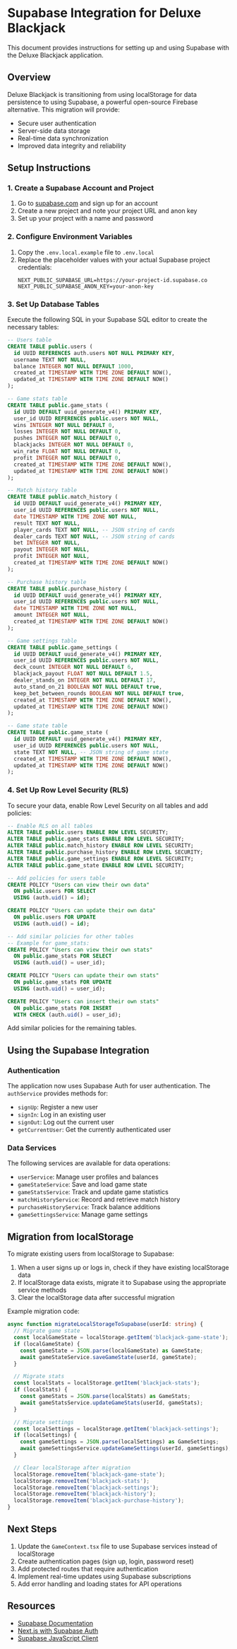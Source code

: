 # Supabase Integration for Deluxe Blackjack

This document provides instructions for setting up and using Supabase with the Deluxe Blackjack application.

## Overview

Deluxe Blackjack is transitioning from using localStorage for data persistence to using Supabase, a powerful open-source Firebase alternative. This migration will provide:

- Secure user authentication
- Server-side data storage
- Real-time data synchronization
- Improved data integrity and reliability

## Setup Instructions

### 1. Create a Supabase Account and Project

1. Go to [supabase.com](https://supabase.com/) and sign up for an account
2. Create a new project and note your project URL and anon key
3. Set up your project with a name and password

### 2. Configure Environment Variables

1. Copy the `.env.local.example` file to `.env.local`
2. Replace the placeholder values with your actual Supabase project credentials:
   ```
   NEXT_PUBLIC_SUPABASE_URL=https://your-project-id.supabase.co
   NEXT_PUBLIC_SUPABASE_ANON_KEY=your-anon-key
   ```

### 3. Set Up Database Tables

Execute the following SQL in your Supabase SQL editor to create the necessary tables:

```sql
-- Users table
CREATE TABLE public.users (
  id UUID REFERENCES auth.users NOT NULL PRIMARY KEY,
  username TEXT NOT NULL,
  balance INTEGER NOT NULL DEFAULT 1000,
  created_at TIMESTAMP WITH TIME ZONE DEFAULT NOW(),
  updated_at TIMESTAMP WITH TIME ZONE DEFAULT NOW()
);

-- Game stats table
CREATE TABLE public.game_stats (
  id UUID DEFAULT uuid_generate_v4() PRIMARY KEY,
  user_id UUID REFERENCES public.users NOT NULL,
  wins INTEGER NOT NULL DEFAULT 0,
  losses INTEGER NOT NULL DEFAULT 0,
  pushes INTEGER NOT NULL DEFAULT 0,
  blackjacks INTEGER NOT NULL DEFAULT 0,
  win_rate FLOAT NOT NULL DEFAULT 0,
  profit INTEGER NOT NULL DEFAULT 0,
  created_at TIMESTAMP WITH TIME ZONE DEFAULT NOW(),
  updated_at TIMESTAMP WITH TIME ZONE DEFAULT NOW()
);

-- Match history table
CREATE TABLE public.match_history (
  id UUID DEFAULT uuid_generate_v4() PRIMARY KEY,
  user_id UUID REFERENCES public.users NOT NULL,
  date TIMESTAMP WITH TIME ZONE NOT NULL,
  result TEXT NOT NULL,
  player_cards TEXT NOT NULL, -- JSON string of cards
  dealer_cards TEXT NOT NULL, -- JSON string of cards
  bet INTEGER NOT NULL,
  payout INTEGER NOT NULL,
  profit INTEGER NOT NULL,
  created_at TIMESTAMP WITH TIME ZONE DEFAULT NOW()
);

-- Purchase history table
CREATE TABLE public.purchase_history (
  id UUID DEFAULT uuid_generate_v4() PRIMARY KEY,
  user_id UUID REFERENCES public.users NOT NULL,
  date TIMESTAMP WITH TIME ZONE NOT NULL,
  amount INTEGER NOT NULL,
  created_at TIMESTAMP WITH TIME ZONE DEFAULT NOW()
);

-- Game settings table
CREATE TABLE public.game_settings (
  id UUID DEFAULT uuid_generate_v4() PRIMARY KEY,
  user_id UUID REFERENCES public.users NOT NULL,
  deck_count INTEGER NOT NULL DEFAULT 6,
  blackjack_payout FLOAT NOT NULL DEFAULT 1.5,
  dealer_stands_on INTEGER NOT NULL DEFAULT 17,
  auto_stand_on_21 BOOLEAN NOT NULL DEFAULT true,
  keep_bet_between_rounds BOOLEAN NOT NULL DEFAULT true,
  created_at TIMESTAMP WITH TIME ZONE DEFAULT NOW(),
  updated_at TIMESTAMP WITH TIME ZONE DEFAULT NOW()
);

-- Game state table
CREATE TABLE public.game_state (
  id UUID DEFAULT uuid_generate_v4() PRIMARY KEY,
  user_id UUID REFERENCES public.users NOT NULL,
  state TEXT NOT NULL, -- JSON string of game state
  created_at TIMESTAMP WITH TIME ZONE DEFAULT NOW(),
  updated_at TIMESTAMP WITH TIME ZONE DEFAULT NOW()
);
```

### 4. Set Up Row Level Security (RLS)

To secure your data, enable Row Level Security on all tables and add policies:

```sql
-- Enable RLS on all tables
ALTER TABLE public.users ENABLE ROW LEVEL SECURITY;
ALTER TABLE public.game_stats ENABLE ROW LEVEL SECURITY;
ALTER TABLE public.match_history ENABLE ROW LEVEL SECURITY;
ALTER TABLE public.purchase_history ENABLE ROW LEVEL SECURITY;
ALTER TABLE public.game_settings ENABLE ROW LEVEL SECURITY;
ALTER TABLE public.game_state ENABLE ROW LEVEL SECURITY;

-- Add policies for users table
CREATE POLICY "Users can view their own data" 
  ON public.users FOR SELECT 
  USING (auth.uid() = id);

CREATE POLICY "Users can update their own data" 
  ON public.users FOR UPDATE 
  USING (auth.uid() = id);

-- Add similar policies for other tables
-- Example for game_stats:
CREATE POLICY "Users can view their own stats" 
  ON public.game_stats FOR SELECT 
  USING (auth.uid() = user_id);

CREATE POLICY "Users can update their own stats" 
  ON public.game_stats FOR UPDATE 
  USING (auth.uid() = user_id);

CREATE POLICY "Users can insert their own stats" 
  ON public.game_stats FOR INSERT 
  WITH CHECK (auth.uid() = user_id);
```

Add similar policies for the remaining tables.

## Using the Supabase Integration

### Authentication

The application now uses Supabase Auth for user authentication. The `authService` provides methods for:

- `signUp`: Register a new user
- `signIn`: Log in an existing user
- `signOut`: Log out the current user
- `getCurrentUser`: Get the currently authenticated user

### Data Services

The following services are available for data operations:

- `userService`: Manage user profiles and balances
- `gameStateService`: Save and load game state
- `gameStatsService`: Track and update game statistics
- `matchHistoryService`: Record and retrieve match history
- `purchaseHistoryService`: Track balance additions
- `gameSettingsService`: Manage game settings

## Migration from localStorage

To migrate existing users from localStorage to Supabase:

1. When a user signs up or logs in, check if they have existing localStorage data
2. If localStorage data exists, migrate it to Supabase using the appropriate service methods
3. Clear the localStorage data after successful migration

Example migration code:

```typescript
async function migrateLocalStorageToSupabase(userId: string) {
  // Migrate game state
  const localGameState = localStorage.getItem('blackjack-game-state');
  if (localGameState) {
    const gameState = JSON.parse(localGameState) as GameState;
    await gameStateService.saveGameState(userId, gameState);
  }

  // Migrate stats
  const localStats = localStorage.getItem('blackjack-stats');
  if (localStats) {
    const gameStats = JSON.parse(localStats) as GameStats;
    await gameStatsService.updateGameStats(userId, gameStats);
  }

  // Migrate settings
  const localSettings = localStorage.getItem('blackjack-settings');
  if (localSettings) {
    const gameSettings = JSON.parse(localSettings) as GameSettings;
    await gameSettingsService.updateGameSettings(userId, gameSettings);
  }

  // Clear localStorage after migration
  localStorage.removeItem('blackjack-game-state');
  localStorage.removeItem('blackjack-stats');
  localStorage.removeItem('blackjack-settings');
  localStorage.removeItem('blackjack-history');
  localStorage.removeItem('blackjack-purchase-history');
}
```

## Next Steps

1. Update the `GameContext.tsx` file to use Supabase services instead of localStorage
2. Create authentication pages (sign up, login, password reset)
3. Add protected routes that require authentication
4. Implement real-time updates using Supabase subscriptions
5. Add error handling and loading states for API operations

## Resources

- [Supabase Documentation](https://supabase.io/docs)
- [Next.js with Supabase Auth](https://supabase.com/docs/guides/auth/auth-helpers/nextjs)
- [Supabase JavaScript Client](https://supabase.com/docs/reference/javascript/introduction)